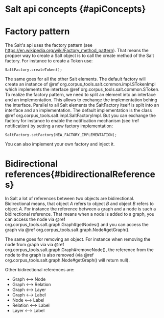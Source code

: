 Salt api concepts {#apiConcepts}
==========

Factory pattern
=================

The Salt's api uses the factory pattern (see https://en.wikipedia.org/wiki/Factory_method_pattern). That means the propper way to create a Salt object is to call the create method of the Salt factory. For instance to create a Token use:

~~~{.java}
SaltFactory.createToken();
~~~

The same goes for all the other Salt elements. The default factory will create an instance of @ref org.corpus_tools.salt.common.impl.STokenImpl which implements the interface @ref org.corpus_tools.salt.common.SToken. To realize the factory pattern, we need to split an element into an interface and an implementation. This allows to exchange the implementation behing the interface. 
Parallel to all Salt elements the SaltFactory itself is split into an interface and an implementation. The default implementation is the class @ref org.corpus_tools.salt.impl.SaltFactoryImpl. But you can exchange the factory for instance to enable the notification mechanism (see  \ref notification) by setting a new factory implementation:

~~~{.java}
SaltFactory.setFactory(NEW_FACTORY_IMPLEMENTATION);
~~~

You can also implement your own factory and inject it.

Bidirectional references{#bidirectionalReferences}
=================

In Salt a lot of references between two objects are bidirectional. Bidirectional means, that object _A_ refers to object _B_ and object _B_ refers to object _A_. For instance the reference between a graph and a node is such a bidirectional reference. That means when a node is added to a graph, you can access the node via @ref org.corpus_tools.salt.graph.Graph#getNodes() and you can access the graph via @ref org.corpus_tools.salt.graph.Node#getGraph(). 

The same goes for removing an object. For instance when removing the node from graph via via @ref org.corpus_tools.salt.graph.Graph#removeNode(), the reference from the node to the graph is also removed (via @ref org.corpus_tools.salt.graph.Node#getGraph() will return null).

Other bidirectional references are:

* Graph <--> Node
* Graph <--> Relation
* Graph <--> Layer
* Graph <--> Label
* Node <--> Label
* Relation <--> Label
* Layer <--> Label
